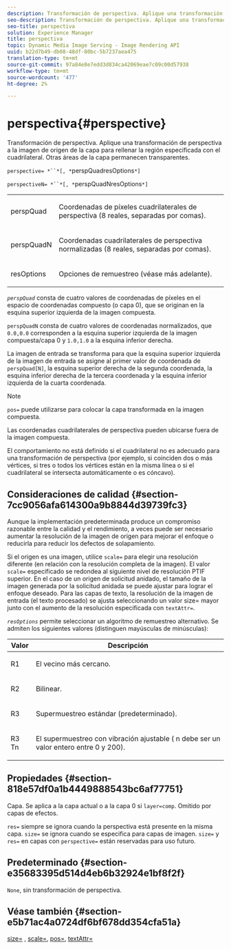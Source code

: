 ```yaml
---
description: Transformación de perspectiva. Aplique una transformación de perspectiva a la imagen de origen de la capa para rellenar la región especificada con el cuadrilateral. Otras áreas de la capa permanecen transparentes.
seo-description: Transformación de perspectiva. Aplique una transformación de perspectiva a la imagen de origen de la capa para rellenar la región especificada con el cuadrilateral. Otras áreas de la capa permanecen transparentes.
seo-title: perspectiva
solution: Experience Manager
title: perspectiva
topic: Dynamic Media Image Serving - Image Rendering API
uuid: b22d7b49-db08-48df-80bc-5b7237aea475
translation-type: tm+mt
source-git-commit: 97a84e8e7edd3d834ca42069eae7c09c00d57938
workflow-type: tm+mt
source-wordcount: '477'
ht-degree: 2%

---
```



# perspectiva{#perspective}

Transformación de perspectiva. Aplique una transformación de perspectiva a la imagen de origen de la capa para rellenar la región especificada con el cuadrilateral. Otras áreas de la capa permanecen transparentes.

`perspective= *``*[, *`perspQuadresOptions`*]`

`perspectiveN= *``*[, *`perspQuadNresOptions`*]`

<table id="simpletable_4BD38BBF53964F7D97B9E58914C97B3F"> 
 <tr class="strow"> 
  <td class="stentry"> <p><span class="varname"> perspQuad</span> </p></td> 
  <td class="stentry"> <p>Coordenadas de píxeles cuadrilaterales de perspectiva (8 reales, separadas por comas). </p></td> 
 </tr> 
 <tr class="strow"> 
  <td class="stentry"> <p><span class="varname"> perspQuadN</span> </p></td> 
  <td class="stentry"> <p>Coordenadas cuadrilaterales de perspectiva normalizadas (8 reales, separadas por comas). </p></td> 
 </tr> 
 <tr class="strow"> 
  <td class="stentry"> <p><span class="varname"> resOptions</span> </p></td> 
  <td class="stentry"> <p>Opciones de remuestreo (véase más adelante). </p></td> 
 </tr> 
</table>

*`perspQuad`* consta de cuatro valores de coordenadas de píxeles en el espacio de coordenadas compuesto (o capa 0), que se originan en la esquina superior izquierda de la imagen compuesta.

`perspQuadN` consta de cuatro valores de coordenadas normalizados, que  `0.0,0.0` corresponden a la esquina superior izquierda de la imagen compuesta/capa 0 y  `1.0,1.0` a la esquina inferior derecha.

La imagen de entrada se transforma para que la esquina superior izquierda de la imagen de entrada se asigne al primer valor de coordenada de `perspQuad[N]`, la esquina superior derecha de la segunda coordenada, la esquina inferior derecha de la tercera coordenada y la esquina inferior izquierda de la cuarta coordenada.

>[!NOTE]
>
>`pos=` puede utilizarse para colocar la capa transformada en la imagen compuesta.

Las coordenadas cuadrilaterales de perspectiva pueden ubicarse fuera de la imagen compuesta.

El comportamiento no está definido si el cuadrilateral no es adecuado para una transformación de perspectiva (por ejemplo, si coinciden dos o más vértices, si tres o todos los vértices están en la misma línea o si el cuadrilateral se intersecta automáticamente o es cóncavo).

## Consideraciones de calidad {#section-7cc9056afa614300a9b8844d39739fc3}

Aunque la implementación predeterminada produce un compromiso razonable entre la calidad y el rendimiento, a veces puede ser necesario aumentar la resolución de la imagen de origen para mejorar el enfoque o reducirla para reducir los defectos de solapamiento.

Si el origen es una imagen, utilice `scale=` para elegir una resolución diferente (en relación con la resolución completa de la imagen). El valor `scale=` especificado se redondea al siguiente nivel de resolución PTIF superior. En el caso de un origen de solicitud anidado, el tamaño de la imagen generada por la solicitud anidada se puede ajustar para lograr el enfoque deseado. Para las capas de texto, la resolución de la imagen de entrada (el texto procesado) se ajusta seleccionando un valor size= mayor junto con el aumento de la resolución especificada con `textAttr=`.

*`resOptions`* permite seleccionar un algoritmo de remuestreo alternativo. Se admiten los siguientes valores (distinguen mayúsculas de minúsculas):

<table id="table_0F20007986324E228096888ED37219C0"> 
 <thead> 
  <tr> 
   <th class="entry"> <b> Valor</b> </th> 
   <th class="entry"> <b> Descripción</b> </th> 
  </tr> 
 </thead>
 <tbody> 
  <tr> 
   <td> <p> <span class="codeph"> R1</span> </p> </td> 
   <td> <p> El vecino más cercano. </p> </td> 
  </tr> 
  <tr> 
   <td> <p> <span class="codeph"> R2</span> </p> </td> 
   <td> <p> Bilinear. </p> </td> 
  </tr> 
  <tr> 
   <td> <p> <span class="codeph"> R3</span> </p> </td> 
   <td> <p> Supermuestreo estándar (predeterminado). </p> </td> 
  </tr> 
  <tr> 
   <td> <p> <span class="codeph">R3<span class="varname"> Tn</span></span> </p> </td> 
   <td> <p> El supermuestreo con vibración ajustable (<span class="varname"> n</span> debe ser un valor entero entre 0 y 200). </p> </td> 
  </tr> 
 </tbody> 
</table>

## Propiedades {#section-818e57df0a1b4449888543bc6af77751}

Capa. Se aplica a la capa actual o a la capa 0 si `layer=comp`. Omitido por capas de efectos.

`res=` siempre se ignora cuando la perspectiva está presente en la misma capa. `size=` se ignora cuando se especifica para capas de imagen. `size=` y  `res=` en capas con  `perspective=` están reservadas para uso futuro.

## Predeterminado {#section-e35683395d514d4eb6b32924e1bf8f2f}

`None`, sin transformación de perspectiva.

## Véase también {#section-e5b71ac4a0724df6bf678dd354cfa51a}

[size=](../../../../../is-api/http-ref/image-serving-api-ref/c-http-protocol-reference/c-data-types/r-size.md#reference-04d383f32c7b4003bed9978cb854747b) ,  [scale=](../../../../../is-api/http-ref/image-serving-api-ref/c-http-protocol-reference/c-command-reference/r-is-http-scale.md#reference-098c30cea1764f189e6f7c7e400cc065),  [pos=](../../../../../is-api/http-ref/image-serving-api-ref/c-http-protocol-reference/c-command-reference/r-pos.md#reference-65de948f4b404f1182b22119ca332143),  [textAttr=](../../../../../is-api/http-ref/image-serving-api-ref/c-http-protocol-reference/c-command-reference/r-textattr.md#reference-ff00484fa3244286abeff34911f7ec0d)
